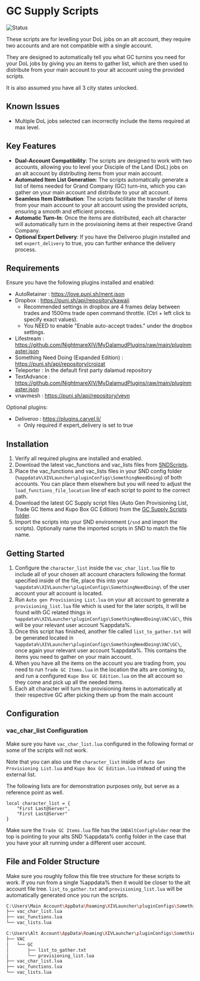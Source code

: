 # GC Supply Scripts

![Status](https://img.shields.io/badge/status-working-brightgreen)

These scripts are for levelling your DoL jobs on an alt account, they require two accounts and are not compatible with a single account.

They are designed to automatically tell you what GC turnins you need for your DoL jobs by giving you an items to gather list, which are then used to distribute from your main account to your alt account using the provided scripts.

It is also assumed you have all 3 city states unlocked.

## Known Issues

- Multiple DoL jobs selected can incorrectly include the items required at max level.

## Key Features

- **Dual-Account Compatibility**: The scripts are designed to work with two accounts, allowing you to level your Disciple of the Land (DoL) jobs on an alt account by distributing items from your main account.
- **Automated Item List Generation**: The scripts automatically generate a list of items needed for Grand Company (GC) turn-ins, which you can gather on your main account and distribute to your alt account.
- **Seamless Item Distribution**: The scripts facilitate the transfer of items from your main account to your alt account using the provided scripts, ensuring a smooth and efficient process.
- **Automatic Turn-In**: Once the items are distributed, each alt character will automatically turn in the provisioning items at their respective Grand Company.
- **Optional Expert Delivery**: If you have the Deliveroo plugin installed and set `expert_delivery` to true, you can further enhance the delivery process.

## Requirements

Ensure you have the following plugins installed and enabled:

- AutoRetainer : https://love.puni.sh/ment.json
- Dropbox : https://puni.sh/api/repository/kawaii
    - Recommended settings in dropbox are 4 frames delay between trades and 1500ms trade open command throttle. (Ctrl + left click to specify exact values).
    - You NEED to enable "Enable auto-accept trades." under the dropbox settings.
- Lifestream : https://github.com/NightmareXIV/MyDalamudPlugins/raw/main/pluginmaster.json
- Something Need Doing (Expanded Edition) : https://puni.sh/api/repository/croizat
- Teleporter : In the default first party dalamud repository
- TextAdvance : https://github.com/NightmareXIV/MyDalamudPlugins/raw/main/pluginmaster.json
- vnavmesh : https://puni.sh/api/repository/veyn

Optional plugins:
- Deliveroo : https://plugins.carvel.li/
    - Only required if expert_delivery is set to true

## Installation

1. Verify all required plugins are installed and enabled.
2. Download the latest vac_functions and vac_lists files from [SNDScripts](https://github.com/WigglyMuffin/SNDScripts).
3. Place the vac_functions and vac_lists files in your SND config folder (`%appdata%\XIVLauncher\pluginConfigs\SomethingNeedDoing`) of both accounts. You can place them elsewhere but you will need to adjust the `load_functions_file_location` line of each script to point to the correct path.
4. Download the latest GC Supply script files (Auto Gen Provisioning List, Trade GC Items and Kupo Box GC Edition) from the [GC Supply Scripts folder](https://github.com/WigglyMuffin/SNDScripts/tree/main/Scripts/GC%20Supply%20Scripts).
5. Import the scripts into your SND environment (`/snd` and import the scripts). Optionally name the imported scripts in SND to match the file name.

## Getting Started

1. Configure the `character_list` inside the `vac_char_list.lua` file to include all of your chosen alt account characters following the format specified inside of the file, place this into your `%appdata%\XIVLauncher\pluginConfigs\SomethingNeedDoing\` of the user account your alt account is located.
2. Run `Auto gen Provisioning List.lua` on your alt account to generate a `provisioning_list.lua` file which is used for the later scripts, it will be found with GC related things in `%appdata%\XIVLauncher\pluginConfigs\SomethingNeedDoing\VAC\GC\`, this will be your relevant user account %appdata%.
3. Once this script has finished, another file called `list_to_gather.txt` will be generated located in `%appdata%\XIVLauncher\pluginConfigs\SomethingNeedDoing\VAC\GC\`, once again your relevant user account %appdata%. This contains the items you need to gather on your main account.
4. When you have all the items on the account you are trading from, you need to run `Trade GC Items.lua` in the location the alts are coming to, and run a configured `Kupo Box GC Edition.lua` on the alt account so they come and pick up all the needed items.
5. Each alt character will turn the provisioning items in automatically at their respective GC after picking them up from the main account

## Configuration

### vac_char_list Configuration
Make sure you have `vac_char_list.lua` configured in the following format or some of the scripts will not work. 

Note that you can also use the `character_list` inside of `Auto Gen Provisioning List.lua` and `Kupo Box GC Edition.lua` instead of using the external list.

The following lists are for demonstration purposes only, but serve as a reference point as well.

```
local character_list = {
    "First Last@Server",
    "First Last@Server"
}
```

Make sure the `Trade GC Items.lua` file has the `SNDAltConfigFolder` near the top is pointing to your alts SND %appdata% config folder in the case that you have your alt running under a different user account.

## File and Folder Structure
Make sure you roughly follow this file tree structure for these scripts to work. If you run from a single %appdata% then it would be closer to the alt account file tree.
`list_to_gather.txt` and `provisioning_list.lua` will be automatically generated once you run the scripts.
```bash
C:\Users\Main Account\AppData\Roaming\XIVLauncher\pluginConfigs\SomethingNeedDoing\
├── vac_char_list.lua
├── vac_functions.lua
└── vac_lists.lua

C:\Users\Alt Account\AppData\Roaming\XIVLauncher\pluginConfigs\SomethingNeedDoing\
├── VAC
│   └── GC
│       ├── list_to_gather.txt
│       └── provisioning_list.lua
├── vac_char_list.lua
├── vac_functions.lua
└── vac_lists.lua
```
